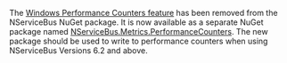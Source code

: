 The [Windows Performance Counters feature](/monitoring/metrics/performance-counters.md) has been removed from the NServiceBus NuGet package. It is now available as a separate NuGet package named [NServiceBus.Metrics.PerformanceCounters](https://www.nuget.org/packages/NServiceBus.Metrics.PerformanceCounters/). The new package should be used to write to performance counters when using NServiceBus Versions 6.2 and above.
